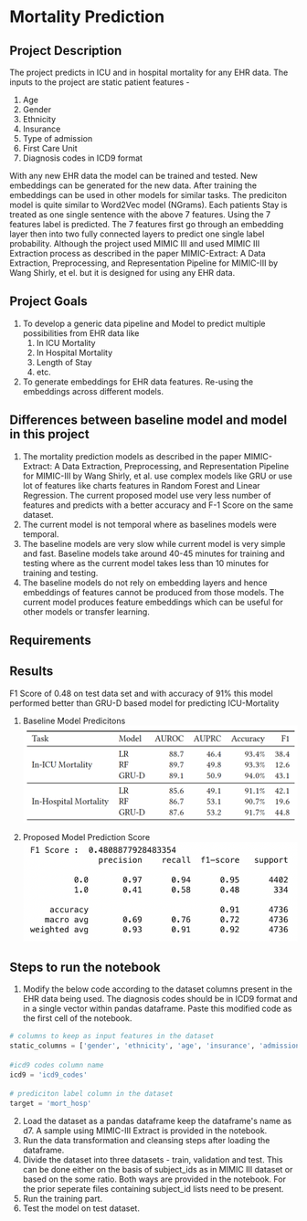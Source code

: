 # Mortality Prediction

## Project Description
The project predicts in ICU and in hospital mortality for any EHR data. The inputs to the project are static patient features - 
1. Age
2. Gender
3. Ethnicity
4. Insurance
5. Type of admission
6. First Care Unit
7. Diagnosis codes in ICD9 format

With any new EHR data the model can be trained and tested. New embeddings can be generated for the new data. After training the embeddings can be used in other models for similar tasks. The prediciton model is quite similar to Word2Vec model (NGrams). Each patients Stay is treated as one single sentence with the above 7 features. Using the 7 features label is predicted. The 7 features first go through an embedding layer then into two fully connected layers to predict one single label probability. Although the project used MIMIC III and used MIMIC III Extraction process as described in the paper MIMIC-Extract: A Data Extraction, Preprocessing, and Representation Pipeline for MIMIC-III by Wang Shirly, et el. but it is designed for using any EHR data.

## Project Goals
1. To develop a generic data pipeline and Model to predict multiple possibilities from EHR data like
    1. In ICU Mortality
    2. In Hospital Mortality
    3. Length of Stay
    4. etc.
2. To generate embeddings for EHR data features. Re-using the embeddings across different models.

## Differences between baseline model and model in this project
1. The mortality prediction models as described in the paper MIMIC-Extract: A Data Extraction, Preprocessing, and Representation Pipeline for MIMIC-III by Wang Shirly, et al. use complex models like GRU or use lot of features like charts features in Random Forest and Linear Regression. The current proposed model use very less number of features and predicts with a better accuracy and F-1 Score on the same dataset.
2. The current model is not temporal where as baselines models were temporal.
3. The baseline models are very slow while current model is very simple and fast. Baseline models take around 40-45 minutes for training and testing where as the current model takes less than 10 minutes for training and testing.
4. The baseline models do not rely on embedding layers and hence embeddings of features cannot be produced from those models. The current model produces feature embeddings which can be useful for other models or transfer learning.

## Requirements

## Results
F1 Score of 0.48 on test data set and with accuracy of 91% this model performed better than GRU-D based model for predicting ICU-Mortality
1. Baseline Model Predicitons
![picture alt](https://github.com/rishabhrrk/Mortality_Prediction/blob/a00ad2ceb20a5e2b55513ebb6385fe6ed1daa13e/Baseline%20Predicitions.png "Baseline Model Predicitons")

2. Proposed Model Prediction Score
![picture alt](https://github.com/rishabhrrk/Mortality_Prediction/blob/a00ad2ceb20a5e2b55513ebb6385fe6ed1daa13e/Word2Vec%20Prediction.png "Proposed Model Prediction Score")


## Steps to run the notebook

1. Modify the below code according to the dataset columns present in the EHR data being used. The diagnosis codes should be in ICD9 format and in a single vector within pandas dataframe. Paste this modified code as the first cell of the notebook.

```python
# columns to keep as input features in the dataset
static_columns = ['gender', 'ethnicity', 'age', 'insurance', 'admission_type', 'first_careunit', 'icd9_codes']

#icd9 codes column name
icd9 = 'icd9_codes'

# prediciton label column in the dataset
target = 'mort_hosp'
```
2. Load the dataset as a pandas dataframe keep the dataframe's name as d7. A sample using MIMIC-III Extract is provided in the notebook.
3. Run the data transformation and cleansing steps after loading the dataframe.
4. Divide the dataset into three datasets - train, validation and test. This can be done either on the basis of subject_ids as in MIMIC III dataset or based on the some ratio. Both ways are provided in the notebook. For the prior seperate files containing subject_id lists need to be present.
5. Run the training part.
6. Test the model on test dataset.
